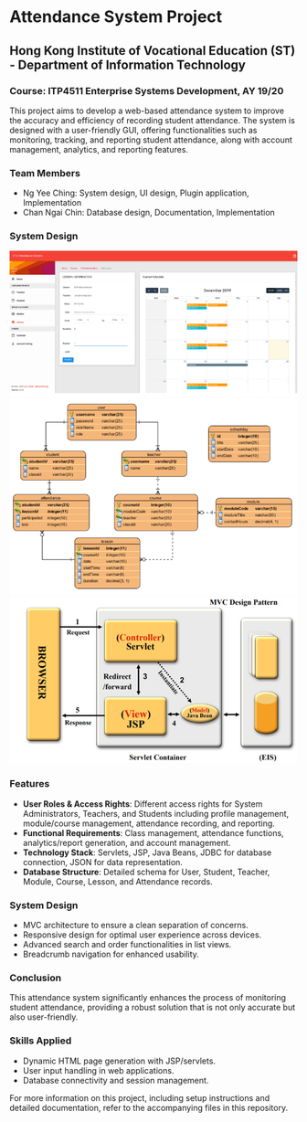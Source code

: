 # Attendance System Project
## Hong Kong Institute of Vocational Education (ST) - Department of Information Technology

### Course: ITP4511 Enterprise Systems Development, AY 19/20

This project aims to develop a web-based attendance system to improve the accuracy and efficiency of recording student attendance. The system is designed with a user-friendly GUI, offering functionalities such as monitoring, tracking, and reporting student attendance, along with account management, analytics, and reporting features.

### Team Members
- Ng Yee Ching: System design, UI design, Plugin application, Implementation
- Chan Ngai Chin: Database design, Documentation, Implementation

### System Design 
![Example Image](https://github.com/oscarNCC/AttendanceSystem-JavaEE/blob/master/Screenshot%202024-02-18%20233317.png)
![Example Image](https://github.com/oscarNCC/AttendanceSystem-JavaEE/blob/master/Screenshot%202024-02-18%20233256.png)
![Example Image](https://github.com/oscarNCC/AttendanceSystem-JavaEE/blob/master/Screenshot%202024-02-18%20233244.png)


### Features
- **User Roles & Access Rights**: Different access rights for System Administrators, Teachers, and Students including profile management, module/course management, attendance recording, and reporting.
- **Functional Requirements**: Class management, attendance functions, analytics/report generation, and account management.
- **Technology Stack**: Servlets, JSP, Java Beans, JDBC for database connection, JSON for data representation.
- **Database Structure**: Detailed schema for User, Student, Teacher, Module, Course, Lesson, and Attendance records.

### System Design
- MVC architecture to ensure a clean separation of concerns.
- Responsive design for optimal user experience across devices.
- Advanced search and order functionalities in list views.
- Breadcrumb navigation for enhanced usability.

### Conclusion
This attendance system significantly enhances the process of monitoring student attendance, providing a robust solution that is not only accurate but also user-friendly.

### Skills Applied
- Dynamic HTML page generation with JSP/servlets.
- User input handling in web applications.
- Database connectivity and session management.

For more information on this project, including setup instructions and detailed documentation, refer to the accompanying files in this repository.

